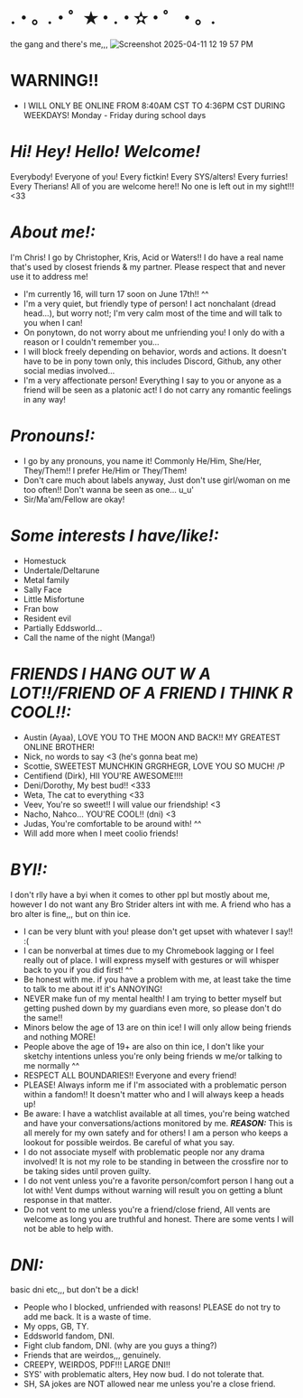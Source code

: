 # .・。.・゜✭・.・✫・゜・。.

the gang and there's me,,,
![Screenshot 2025-04-11 12 19 57 PM](https://github.com/user-attachments/assets/cad82fce-71fb-4fe7-8b5c-98083144bb7c)

# WARNING!!

- I WILL ONLY BE ONLINE FROM 8:40AM CST TO 4:36PM CST DURING WEEKDAYS! Monday - Friday during school days

# ***Hi! Hey! Hello! Welcome!***

Everybody! Everyone of you! Every fictkin! Every SYS/alters! Every furries! Every Therians! All of you are welcome here!! No one is left out in my sight!!! <33

# ***About me!:***

I'm Chris! I go by Christopher, Kris, Acid or Waters!! I do have a real name that's used by closest friends & my partner. Please respect that and never use it to address me!
- I'm currently 16, will turn 17 soon on June 17th!! ^^
- I'm a very quiet, but friendly type of person! I act nonchalant (dread head...), but worry not!; I'm very calm most of the time and will talk to you when I can!
- On ponytown, do not worry about me unfriending you! I only do with a reason or I couldn't remember you...
- I will block freely depending on behavior, words and actions. It doesn't have to be in pony town only, this includes Discord, Github, any other social medias involved...
- I'm a very affectionate person! Everything I say to you or anyone as a friend will be seen as a platonic act! I do not carry any romantic feelings in any way!

# ***Pronouns!:***

- I go by any pronouns, you name it! Commonly He/Him, She/Her, They/Them!! I prefer He/Him or They/Them!
- Don't care much about labels anyway, Just don't use girl/woman on me too often!! Don't wanna be seen as one... u_u'
- Sir/Ma'am/Fellow are okay!

# ***Some interests I have/like!:***
 
 - Homestuck
 - Undertale/Deltarune
 - Metal family
 - Sally Face
 - Little Misfortune
 - Fran bow
 - Resident evil
 - Partially Eddsworld... 
 - Call the name of the night (Manga!)
   
# ***FRIENDS I HANG OUT W A LOT!!/FRIEND OF A FRIEND I THINK R COOL!!:***

- Austin (Ayaa), LOVE YOU TO THE MOON AND BACK!! MY GREATEST ONLINE BROTHER!
- Nick, no words to say <3 (he's gonna beat me)
- Scottie, SWEETEST MUNCHKIN GRGRHEGR, LOVE YOU SO MUCH! /P
- Centifiend (Dirk), HII YOU'RE AWESOME!!!!
- Deni/Dorothy, My best bud!! <333
- Weta, The cat to everything <33
- Veev, You're so sweet!! I will value our friendship! <3
- Nacho, Nahco... YOU'RE COOL!! (dni) <3
- Judas, You're comfortable to be around with! ^^
- Will add more when I meet coolio friends!

# ***BYI!:***
I don't rlly have a byi when it comes to other ppl but mostly about me, however I do not want any Bro Strider alters int with me. A friend who has a bro alter is fine,,, but on thin ice.
- I can be very blunt with you! please don't get upset with whatever I say!! :(
- I can be nonverbal at times due to my Chromebook lagging or I feel really out of place. I will express myself with gestures or will whisper back to you if you did first! ^^
- Be honest with me. if you have a problem with me, at least take the time to talk to me about it! it's ANNOYING!
- NEVER make fun of my mental health! I am trying to better myself but getting pushed down by my guardians even more, so please don't do the same!!
- Minors below the age of 13 are on thin ice! I will only allow being friends and nothing MORE!
- People above the age of 19+ are also on thin ice, I don't like your sketchy intentions unless you're only being friends w me/or talking to me normally ^^
- RESPECT ALL BOUNDARIES!! Everyone and every friend!
- PLEASE! Always inform me if I'm associated with a problematic person within a fandom!! It doesn't matter who and I will always keep a heads up!
- Be aware: I have a watchlist available at all times, you're being watched and have your conversations/actions monitored by me. ***REASON:*** This is all merely for my own satefy and for others! I am a person who keeps a lookout for possible weirdos. Be careful of what you say.
- I do not associate myself with problematic people nor any drama involved! It is not my role to be standing in between the crossfire nor to be taking sides until proven guilty.
- I do not vent unless you're a favorite person/comfort person I hang out a lot with! Vent dumps without warning will result you on getting a blunt response in that matter.
- Do not vent to me unless you're a friend/close friend, All vents are welcome as long you are truthful and honest. There are some vents I will not be able to help with.

# ***DNI:***

basic dni etc,,, but don't be a dick! 
- People who I blocked, unfriended with reasons! PLEASE do not try to add me back. It is a waste of time.
- My opps, GB, TY.
- Eddsworld fandom, DNI.
- Fight club fandom, DNI. (why are you guys a thing?)
- Friends that are weirdos,,, genuinely.
- CREEPY, WEIRDOS, PDF!!! LARGE DNI!!
- SYS' with problematic alters, Hey now bud. I do not tolerate that.
- SH, SA jokes are NOT allowed near me unless you're a close friend.
